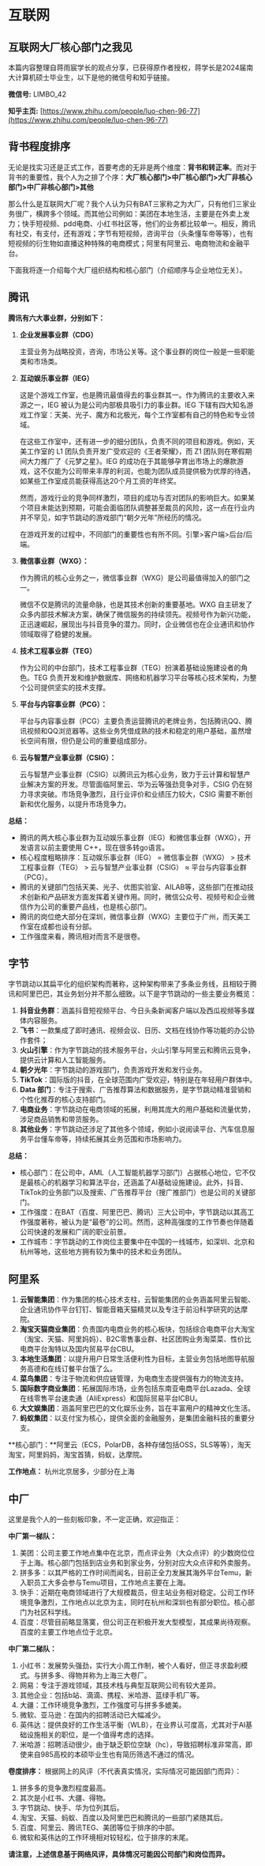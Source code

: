 # 互联网

## 互联网大厂核心部门之我见

本篇内容整理自蒋雨宸学长的观点分享，已获得原作者授权，蒋学长是2024届南大计算机硕士毕业生，以下是他的微信号和知乎链接。

**微信号:** LIMBO\_42

**知乎主页:** [https://www.zhihu.com/people/luo-chen-96-77](https://www.zhihu.com/people/luo-chen-96-77)

## 背书程度排序

无论是找实习还是正式工作，首要考虑的无非是两个维度：**背书和转正率**。而对于背书的重要性，我个人为之排了个序：**大厂核心部门>中厂核心部门>大厂非核心部门>中厂非核心部门>其他**

那么什么是互联网大厂呢？我个人认为只有BAT三家称之为大厂，只有他们三家业务很广，横跨多个领域。而其他公司例如：美团在本地生活，主要是在外卖上发力；快手短视频、pdd电商、小红书社区等，他们的业务都比较单一。相反，腾讯有社交，有支付，还有游戏；字节有短视频，咨询平台（头条懂车帝等等），也有短视频的衍生物如直播这种特殊的电商模式；阿里有阿里云、电商物流和金融平台。

下面我将逐一介绍每个大厂组织结构和核心部门（介绍顺序与企业地位无关）。

## 腾讯

**腾讯有六大事业群，分别如下：**

1. **企业发展事业群（CDG）**

    主营业务为战略投资，咨询，市场公关等。这个事业群的岗位一般是一些职能类和市场类。

2. **互动娱乐事业群（IEG）**

    这是个游戏工作室，也是腾讯最值得去的事业群其一。作为腾讯的主要收入来源之一，IEG 被认为是公司内部极具吸引力的事业群。IEG 下辖有四大知名游戏工作室：天美、光子、魔方和北极光，每个工作室都有自己的特色和专业领域。

    在这些工作室中，还有进一步的细分团队，负责不同的项目和游戏。例如，天美工作室的 L1 团队负责开发广受欢迎的《王者荣耀》，而 Z1 团队则在寒假期间大力推广了《元梦之星》。IEG 的成功在于其能够孕育出市场上的爆款游戏，这不仅能为公司带来丰厚的利润，也能为团队成员提供极为优厚的待遇，如某些工作室成员能获得高达20个月工资的年终奖。

    然而，游戏行业的竞争同样激烈，项目的成功与否对团队的影响巨大。如果某个项目未能达到预期，可能会面临团队调整甚至裁员的风险，这一点在行业内并不罕见，如字节跳动的游戏部门“朝夕光年”所经历的情况。

    在游戏开发的过程中，不同部门的重要性也有所不同。引擎>客户端>后台/后端。

3. **微信事业群（WXG）：**

    作为腾讯的核心业务之一，微信事业群（WXG）是公司最值得加入的部门之一。

    微信不仅是腾讯的流量命脉，也是其技术创新的重要基地。WXG 自主研发了众多内部技术解决方案，确保了微信服务的持续领先。视频号作为新兴功能，正迅速崛起，展现出与抖音竞争的潜力。同时，企业微信也在企业通讯和协作领域取得了稳健的发展。

4. **技术工程事业群（TEG）**

    作为公司的中台部门，技术工程事业群（TEG）扮演着基础设施建设者的角色。TEG 负责开发和维护数据库、网络和机器学习平台等核心技术架构，为整个公司提供坚实的技术支撑。

5. **平台与内容事业群（PCG）：**

    平台与内容事业群（PCG）主要负责运营腾讯的老牌业务，包括腾讯QQ、腾讯视频和QQ浏览器等。这些业务凭借成熟的技术和稳定的用户基础，虽然增长空间有限，但仍是公司的重要组成部分。

6. **云与智慧产业事业群（CSIG）：**

    云与智慧产业事业群（CSIG）以腾讯云为核心业务，致力于云计算和智慧产业解决方案的开发。尽管面临阿里云、华为云等强劲竞争对手，CSIG 仍在努力寻求突破。市场竞争激烈，且行业评价和业绩压力较大，CSIG 需要不断创新和优化服务，以提升市场竞争力。

**总结：**

- 腾讯的两大核心事业群为互动娱乐事业群（IEG）和微信事业群（WXG），开发语言以前主要使用 C++，现在很多转go语言。
- 核心程度粗略排序：互动娱乐事业群（IEG） = 微信事业群（WXG） > 技术工程事业群（TEG） > 云与智慧产业事业群（CSIG） ≈ 平台与内容事业群（PCG）。
- 腾讯的关键部门包括天美、光子、优图实验室、AILAB等，这些部门在推动技术创新和产品研发方面发挥着关键作用。同时，微信公众号、视频号和企业微信作为公司的重要产品线，也是核心部门。
- 腾讯的岗位绝大部分在深圳，微信事业群（WXG）主要位于广州，而天美工作室在成都也设有分部。
- 工作强度来看，腾讯相对而言不是很卷。

## 字节

字节跳动以其扁平化的组织架构而著称，这种架构带来了多条业务线，且相较于腾讯和阿里巴巴，其业务划分并不那么细致。以下是字节跳动的一些主要业务概览：

1. **抖音业务群**：涵盖抖音短视频平台、今日头条新闻客户端以及西瓜视频等多媒体内容服务。
2. **飞书**：一款集成了即时通讯、视频会议、日历、文档在线协作等功能的办公协作套件；
3. **火山引擎**：作为字节跳动的技术服务平台，火山引擎与阿里云和腾讯云竞争，提供云计算和人工智能服务。
4. **朝夕光年**：字节跳动的游戏部门，负责游戏开发和发行业务。
5. **TikTok**：国际版的抖音，在全球范围内广受欢迎，特别是在年轻用户群体中。
6. **Data 部门**：专注于搜索、广告推荐算法和数据服务，是字节跳动精准营销和个性化推荐的核心支持部门。
7. **电商业务**：字节跳动在电商领域的拓展，利用其庞大的用户基础和流量优势，涉足商品销售和带货服务。
8. **其他业务**：字节跳动还涉足了其他多个领域，例如小说阅读平台、汽车信息服务平台懂车帝等，持续拓展其业务范围和市场影响力。

**总结：**

- 核心部门：在公司中，AML（人工智能机器学习部门）占据核心地位，它不仅是最核心的机器学习和算法平台，还涵盖了AI基础设施建设。此外，抖音、TikTok的业务部门以及搜索、广告推荐平台（搜广推部门）也是公司的关键部门。
- 工作强度：在BAT（百度、阿里巴巴、腾讯）三大公司中，字节跳动以其高工作强度著称，被认为是“最卷”的公司。然而，这种高强度的工作节奏也伴随着公司快速的发展和广阔的职业前景。
- 工作城市：字节跳动的工作岗位主要集中在中国的一线城市，如深圳、北京和杭州等地，这些地方拥有较为集中的技术和业务团队。

## 阿里系

1. **云智能集团**：作为集团的核心技术支柱，云智能集团的业务涵盖阿里云智能、企业通讯协作平台钉钉、智能音箱天猫精灵以及专注于前沿科学研究的达摩院。
2. **淘宝天猫商业集团**：负责国内电商业务的核心板块，包括综合电商平台大淘宝（淘宝、天猫、阿里妈妈）、B2C零售事业群、社区团购业务淘菜菜、性价比电商平台淘特以及国内贸易平台CBU。
3. **本地生活集团**：以提升用户日常生活便利性为目标，主营业务包括地图导航服务高德和在线订餐平台饿了么。
4. **菜鸟集团**：专注于物流和供应链管理，为电商生态提供强有力的物流支持。
5. **国际数字商业集团**：拓展国际市场，业务包括东南亚电商平台Lazada、全球在线零售平台速卖通（AliExpress）和国际贸易平台ICBU。
6. **大文娱集团**：涵盖阿里巴巴的文化娱乐业务，旨在丰富用户的精神文化生活。
7. **蚂蚁集团**：以支付宝为核心，提供全面的金融服务，是集团金融科技的重要分支。

**核心部门：**阿里云（ECS，PolarDB，各种存储包括OSS，SLS等等），淘天淘宝，阿里妈妈，淘宝首猜，蚂蚁，达摩院。

**工作地点：** 杭州北京居多，少部分在上海

## 中厂

这里是我个人的一些刻板印象，不一定正确，欢迎指正：

**中厂第一梯队：**

 1. 美团：公司主要工作地点集中在北京，而点评业务（大众点评）的少数岗位位于上海。核心部门包括到店业务和到家业务，分别对应大众点评和外卖服务。
 2. 拼多多：以其严格的工作时间而闻名，目前正全力发展其海外平台Temu，新入职员工大多会参与Temu项目，工作地点主要在上海。
 3. 快手：近期在电商领域进行了大规模裁员，但主站业务相对稳定。公司工作环境竞争激烈，工作地点以北京为主，同时在杭州和深圳也有部分职位。核心部门为社区科学线。
 4. 百度：尽管目前略显落寞，但公司正在积极开发大型模型，其成果尚待观察。百度的主要工作地点位于北京。

**中厂第二梯队：**

1. 小红书：发展势头强劲，实行大小周工作制，被个人看好，但正寻求盈利模式。与拼多多、得物并称为上海三大卷厂。
2. 网易：专注于游戏领域，其技术栈与典型互联网公司有较大差异。
3. 其他企业：包括b站、滴滴、携程、米哈游、蓝绿手机厂等。
4. 大疆：工作环境竞争激烈，工作强度可与拼多多媲美。
5. 微软、亚马逊：在国内的招聘活动已大幅减少。
6. 英伟达：提供良好的工作生活平衡（WLB），在业界认可度高，尤其对于AI基础设施相关的职位，是一个值得考虑的选择。
7. 米哈游：招聘活动很少，由于缺乏职位空缺（hc），导致招聘标准非常高，即使来自985高校的本硕毕业生也有简历筛选不通过的情况。

**卷度排序：** 根据网上的风评（不代表真实情况，实际情况可能因部门而异）：

1. 拼多多的竞争激烈程度最高。
2. 其次是小红书、大疆、得物。
3. 字节跳动、快手、华为位列其后。
4. 淘宝、天猫、蚂蚁、百度以及阿里巴巴和腾讯的一些部门紧随其后。
5. 百度、阿里云、腾讯TEG、美团等位于排序的中部。
6. 微软和英伟达的工作环境相对较轻松，位于排序的末尾。

**请注意，上述信息基于网络风评，具体情况可能因公司部门和岗位而异。**

